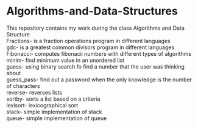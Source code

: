 # Algorithms-and-Data-Structures
This repository contains my work during the class Algorithms and Data Structure
<br />Fractions- is a fraction operations program in different languages
<br />gdc- is a greatest common divisors program in different languages
<br />Fibonacci- computes fibonacii numbers with different types of algorithms
<br />minim- find minimum value in an unordered list
<br />guess- using binary search fo find a number that the user was thinking about
<br />guess_pass- find out a password when the only knowledge is the number of characters
<br />reverse- reverses lists 
<br />sortby- sorts a list based on a criteria
<br />lexisort- lexicographical sort
<br />stack- simple implementation of stack
<br />queue- simple implementation of queue
